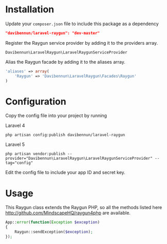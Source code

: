 # Installation

Update your `composer.json` file to include this package as a dependency
```json
"davibennun/laravel-raygun": "dev-master"
```

Register the Raygun service provider by adding it to the providers array.
```
Davibennun\LaravelRaygun\LaravelRaygunServiceProvider
```

Alias the Raygun facade by adding it to the aliases array.
```php
'aliases' => array(
	'Raygun' => 'Davibennun\LaravelRaygun\Facades\Raygun'
)
```

# Configuration

Copy the config file into your project by running

Laravel 4
```
php artisan config:publish davibennun/laravel-raygun
```

Laravel 5
```
php artisan vendor:publish --provider="Davibennun\LaravelRaygun\LaravelRaygunServiceProvider" --tag="config"
```
Edit the config file to include your app ID and secret key.

# Usage

This Raygun class extends the Raygun PHP, so all the methods listed here http://github.com/MindscapeHQ/raygun4php are available.


```php
App::error(function(Exception $exception)
{
    Raygun::sendException($exception);
});
```